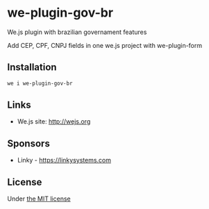 # we-plugin-gov-br

We.js plugin with brazilian governament features

Add CEP, CPF, CNPJ fields in one we.js project with we-plugin-form

## Installation

```sh
we i we-plugin-gov-br
```

## Links

- We.js site: http://wejs.org

## Sponsors

- Linky - https://linkysystems.com

## License

Under [the MIT license](https://github.com/wejs/we-core/blob/master/LICENSE.md)

